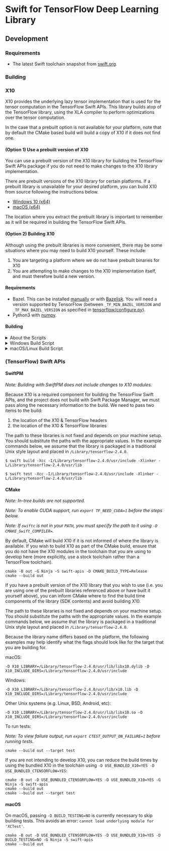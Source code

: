 # Swift for TensorFlow Deep Learning Library

## Development

### Requirements

* The latest Swift toolchain snapshot from [swift.org](https://swift.org/download/#sanpshots).

### Building

### X10

X10 provides the underlying lazy tensor implementation that is used for the
tensor computation in the TensorFlow Swift APIs. This library builds atop of
the TensorFlow library, using the XLA compiler to perform optimizations over
the tensor computation.

In the case that a prebuilt option is not available for your platform, note that
by default the CMake based build will build a copy of X10 if it does not find
one.

#### (Option 1) Use a prebuilt version of X10

You can use a prebuilt version of the X10 library for building the TensorFlow
Swift APIs package if you do not need to make changes to the X10 library
implementation.

There are prebuilt versions of the X10 library for certain platforms. If a
prebuilt library is unavailable for your desired platform, you can build X10
from source following the instructions below.

- [Windows 10 (x64)](https://artprodeus21.artifacts.visualstudio.com/A8fd008a0-56bc-482c-ba46-67f9425510be/3133d6ab-80a8-4996-ac4f-03df25cd3224/_apis/artifact/cGlwZWxpbmVhcnRpZmFjdDovL2NvbXBuZXJkL3Byb2plY3RJZC8zMTMzZDZhYi04MGE4LTQ5OTYtYWM0Zi0wM2RmMjVjZDMyMjQvYnVpbGRJZC80Mzc2OC9hcnRpZmFjdE5hbWUvdGVuc29yZmxvdy13aW5kb3dzLXg2NA2/content?format=zip)
- [macOS (x64)](https://artprodeus21.artifacts.visualstudio.com/A8fd008a0-56bc-482c-ba46-67f9425510be/3133d6ab-80a8-4996-ac4f-03df25cd3224/_apis/artifact/cGlwZWxpbmVhcnRpZmFjdDovL2NvbXBuZXJkL3Byb2plY3RJZC8zMTMzZDZhYi04MGE4LTQ5OTYtYWM0Zi0wM2RmMjVjZDMyMjQvYnVpbGRJZC80Mzc2OC9hcnRpZmFjdE5hbWUvdGVuc29yZmxvdy1kYXJ3aW4teDY00/content?format=zip)

The location where you extract the prebuilt library is important to remember
as it will be required in building the TensorFlow Swift APIs.

#### (Option 2) Building X10

Although using the prebuilt libraries is more convenient, there may be some
situations where you may need to build X10 yourself.  These include:

1. You are targeting a platform where we do not have prebuilt binaries for X10
2. You are attempting to make changes to the X10 implementation itself, and must
therefore build a new version.

#### Requirements

* Bazel. This can be installed [manually][bazel] or with
[Bazelisk][bazelisk]. You will need a version supported by TensorFlow
(between `_TF_MIN_BAZEL_VERSION` and `_TF_MAX_BAZEL_VERSION` as specified in
[tensorflow/configure.py][configure.py]).
* Python3 with [numpy][numpy].

#### Building

<details>
    <summary>About the Scripts</summary>

The X10 implementation is distributed as part of the Swift for TensorFlow APIs
repository. It consists of two halves:

1. [XLA Client](Sources/x10/xla_client): provides an abstract interface for dispatching XLA computations on devices
2. [X10](Sources/x10/xla_tensor): Lowering rules and tracing support for Tensors

The library is designed to be built as part of the
[tensorflow](https://github.com/tensorflow/tensorflow) build. As such, in
order to build X10, you must build tensorflow.

Currently X10 is developed against TensorFlow 2.4.0. The following build
scripts provide commands to build on common platforms. They largely replicate
the build instructions for TensorFlow. The instructions diverge in that we
must copy the additional X10 library sources into the tensorflow repository.
The following table identifies the copied locations:

| swift-apis source | tensorflow destination |
|-------------------|------------------------|
| Sources/CX10      | swift_bindings         |
| Sources/x10/xla_client | tensorflow/compiler/xla/xla_client |
| Sources/x10/xla_tensor | tensorflow/compiler/tf2xla/xla_tensor |

We build two specific targets:
1. `//tensorflow:tensorflow`
2. `//tensorflow/compiler/tf2xla/xla_tensor:x10`

On Windows, we build the additional targets to allow us to link against the
libraries:
1. `//tensorflow:tensorflow_dll_import_lib`
2. `//tensorflow/compiler/tf2xla/xla_tensor:x10_dll_import_lib `

We must pass the `--nocheck_visibility` flag to bazel to accomodate the new
libraries.

</details>

<details>
    <summary>Windows Build Script</summary>


*Note: This must be executed in the x64 Native Developer Command Prompt*

*Note: You will either need to be running with elevated privilleges, have rights to create symbolic links and junctions, or have enabled developer mode to successfully create the directory junctions.  You may alternatively copy the sources instead of creating a junction.*

In an empty directory:

```cmd
:: clone swift-apis
git clone git://github.com/tensorflow/swift-apis
:: checkout tensorflow
git clone --depth 1 --no-tags git://github.com/tensorflow/tensorflow
git -C tensorflow checkout -B refs/heads/r2.4

:: Link X10 into the source tree
mklink /J %CD%\tensorflow\swift_bindings %CD%\swift-apis\Sources\CX10
mklink /J %CD%\tensorflow\tensorflow\compiler\xla\xla_client %CD%\swift-apis\Sources\x10\xla_client
mklink /J %CD%\tensorflow\tensorflow\compiler\tf2xla\xla_tensor %CD%\swift-apis\Sources\x10\xla_tensor

:: configure path - we need the Git tools in the path
path %ProgramFiles%\Git\usr\bin;%PATH%
:: ensure that python dependencies are available
python -m pip install --user numpy six
:: configure X10/TensorFlow
set TF_ENABLE_XLA=1
set TF_NEED_ROCM=0
set TF_NEED_CUDA=0
set TF_CUDA_COMPUTE_CAPABILITIES=7.5
set CC_OPT_FLAGS="/arch:AVX /D_USE_MATH_DEFINES"
set TF_OVERRIDE_EIGEN_STRONG_INLINE=1
.\tensorflow\configure.py
:: build
set BAZEL_SH=%ProgramFiles%\Git\usr\bin\bash.exe
set BAZEL_VC=%VCINSTALLDIR%
cd tensorflow
bazel --output_user_root %CD%/../caches/bazel/tensorflow build -c opt --copt /D_USE_MATH_DEFINES --define framework_shared_object=false --config short_logs --nocheck_visibility //tensorflow:tensorflow //tensorflow:tensorflow_dll_import_lib //tensorflow/compiler/tf2xla/xla_tensor:x10 //tensorflow/compiler/tf2xla/xla_tensor:x10_dll_import_lib
:: terminate bazel daemon
bazel --output_user_root %CD%/../caches/bazel/tensorflow shutdown
cd ..

:: package
set DESTDIR=%CD%\Library\tensorflow-windows-%VSCMD_ARG_TGT_ARCH%\tensorflow-2.4.0

md %DESTDIR\usr\bin
copy tensorflow\bazel-bin\tensorflow\tensorflow.dll %DESTDIR%\usr\bin\
copy tensorflow\bazel-bin\tensorflow\compiler\tf2xla\xla_tensor\x10.dll %DESTDIR%\usr\bin\

md %DESTDIR%\usr\lib
copy tensorflow\bazel-out\%VSCMD_ARG_TGT_ARCH%_windows-opt\bin\tensorflow\tensorflow.lib %DESTDIR%\usr\lib\
copy tensorflow\bazel-out\%VSCMD_ARG_TGT_ARCH%_windows-opt\bin\tensorflow\compiler\tf2xla\xla_tensor\x10.lib %DESTDIR%\usr\lib\

md %DESTDIR%\usr\include\tensorflow\c
copy tensorflow\tensorflow\c\c_api.h %DESTDIR%\usr\include\tensorflow\c\
copy tensorflow\tensorflow\c\c_api_experimental.h %DESTDIR%\usr\include\tensorflow\c\
copy tensorflow\tensorflow\c\tf_attrtype.h %DESTDIR%\usr\include\tensorflow\c\
copy tensorflow\tensorflow\c\tf_datatype.h %DESTDIR%\usr\include\tensorflow\c\
copy tensorflow\tensorflow\c\tf_file_statistics.h %DESTDIR%\usr\include\tensorflow\c\
copy tensorflow\tensorflow\c\tf_status.h %DESTDIR%\usr\include\tensorflow\c\
copy tensorflow\tensorflow\c\tf_tensor.h %DESTDIR%\usr\include\tensorflow\c\

md %DESTDIR%\usr\include\tensorflow\c\eager
cp tensorflow\tensorflow\c\eager\c_api.h %DESTDIR%\usr\include\tensorflow\c\eager\

md %DESTDIR%\usr\include\x10
copy swift-apis\Sources\x10\swift_bindings\device_wrapper.h %DESTDIR%\usr\include\x10\
copy swift-apis\Sources\x10\swift_bindings\xla_tensor_tf_ops.h %DESTDIR%\usr\include\x10\
copy swift-apis\Sources\x10\swift_bindings\xla_tensor_wrapper.h %DESTDIR%\usr\include\x10\

md %DESTDIR%\usr\share
copy tensorflow\bazel-out\%VSCMD_ARG_TGT_ARCH%_windows-opt\bin\tensorflow\tensorflow_filtered_def_file.def %DESTDIR%\usr\share
```
</details>

<details>
    <summary>macOS/Linux Build Script</summary>
    
*Note: If you are unable to run bazel on macOS due to an error about an unverified developer due to System Integrity Protection (SIP), you can use `xattr -dr com.apple.quarantine bazel`*

In an empty directory:

```bash
# clone swift-apis
git clone git://github.com/tensorflow/swift-apis
# checkout tensorflow
git clone --depth 1 --no-tags git://github.com/tensorflow/tensorflow
git -C tensorflow checkout -B refs/heads/r2.4

# Link X10 into the source tree
ln -sf ${PWD}/swift-apis/Sources/CX10 ${PWD}/tensorflow/swift_bindings
ln -sf ${PWD}/swift-apis/Sources/x10/xla_client ${PWD}/tensorflow/tensorflow/compiler/xla/xla_client
ln -sf ${PWD}/swift-apis/Sources/x10/xla_tensor ${PWD}/tensorflow/tensorflow/compiler/tf2xla/xla_tensor

# ensure that python dependencies are available
python3 -m pip install --user numpy six
# configure X10/TensorFlow
export PYTHON_BIN_PATH=$(which python3)
export USE_DEFAULT_PYTHON_LIB_PATH=1
export TF_NEED_OPENCL_SYCL=0
export TF_DOWNLOAD_CLANG=0
export TF_SET_ANDROID_WORKSPACE=0
export TF_CONFIGURE_IOS=0 
export TF_ENABLE_XLA=1
export TF_NEED_ROCM=0
export TF_NEED_CUDA=0
export TF_CUDA_COMPUTE_CAPABILITIES=7.5
export CC_OPT_FLAGS="-march=native"
python3 ./tensorflow/configure.py
cd tensorflow
bazel --output_user_root ${PWD}/../caches/bazel/tensorflow build -c opt --define framework_shared_object=false --config short_logs --nocheck_visibility //tensorflow:tensorflow //tensorflow/compiler/tf2xla/xla_tensor:x10
# terminate bazel daemon
bazel --output_user_root ${PWD}/../caches/bazel/tensorflow shutdown
cd ..

# package
DESTDIR=${PWD}/Library/tensorflow-$(echo $(uname -s) | tr 'A-Z' 'a-z')-$(uname -m)/tensorflow-2.4.0

mkdir -p ${DESTDIR}/usr/lib
cp tensorflow/bazel-bin/tensorflow/libtensorflow-2.4.0.(dylib|so) ${DESTDIR}/usr/lib/
cp tensorflow/bazel-bin/tensorflow/compiler/tf2xla/xla_tensor/libx10.(dylib|so) ${DESTDIR}/usr/lib/

mkdir -p ${DESTDIR}/usr/include/tensorflow/c
cp tensorflow/tensorflow/c/c_api.h ${DESTDIR}/usr/include/tensorflow/c/
cp tensorflow/tensorflow/c/c_api_experimental.h ${DESTDIR}/usr/include/tensorflow/c/
cp tensorflow/tensorflow/c/tf_attrtype.h ${DESTDIR}/usr/include/tensorflow/c/
cp tensorflow/tensorflow/c/tf_datatype.h ${DESTDIR}/usr/include/tensorflow/c/
cp tensorflow/tensorflow/c/tf_file_statistics.h ${DESTDIR}/usr/include/tensorflow/c/
cp tensorflow/tensorflow/c/tf_status.h ${DESTDIR}/usr/include/tensorflow/c/
cp tensorflow/tensorflow/c/tf_tensor.h ${DESTDIR}/usr/include/tensorflow/c/

mkdir -p ${DESTDIR}/usr/include/tensorflow/c/eager
cp tensorflow/tensorflow/c/eager/c_api.h ${DESTDIR}/usr/include/tensorflow/c/eager/

mkdir -p ${DESTDIR}/usr/include/x10
cp swift-apis/Sources/x10/swift_bindings/device_wrapper.h ${DESTDIR}/usr/include/x10/
cp swift-apis/Sources/x10/swift_bindings/xla_tensor_tf_ops.h ${DESTDIR}/usr/include/x10/
cp swift-apis/Sources/x10/swift_bindings/xla_tensor_wrapper.h ${DESTDIR}/usr/include/x10/
```
</details>

### (TensorFlow) Swift APIs

#### SwiftPM

*Note: Building with SwiftPM does not include changes to X10 modules.*

Because X10 is a required component for building the TensorFlow Swift APIs,
and the project does not build with Swift Package Manager, we must pass along
the necessary information to the build. We need to pass two items to the
build:

1. the location of the X10 & TensorFlow headers
2. the location of the X10 & TensorFlow libraries

The path to these libraries is not fixed and depends on your machine setup.
You should substitute the paths with the appropriate values. In the example
commands below, we assume that the library is packaged in a traditional Unix
style layout and placed in `/Library/tensorflow-2.4.0`.

```shell
$ swift build -Xcc -I/Library/tensorflow-2.4.0/usr/include -Xlinker -L/Library/tensorflow-2.4.0/usr/lib
```

```shell
$ swift test -Xcc -I/Library/tensorflow-2.4.0/usr/include -Xlinker -L/Library/tensorflow-2.4.0/usr/lib
```

#### CMake

*Note: In-tree builds are not supported.*

*Note: To enable CUDA support, run `export TF_NEED_CUDA=1` before the steps below.*

*Note: If `swiftc` is not in your `PATH`, you must specify the path to it using
`-D CMAKE_Swift_COMPILER=`.*

By default, CMake will build X10 if it is not informed of where the library is
available.  If you wish to build X10 as part of the CMake build, ensure that you
do not have the X10 modules in the toolchain that you are using to develop here
(more explicitly, use a stock toolchain rather than a TensorFlow toolchain).

```shell
cmake -B out -G Ninja -S swift-apis -D CMAKE_BUILD_TYPE=Release
cmake --build out
```

If you have a prebuilt version of the X10 library that you wish to use (i.e. you
are using one of the prebuilt libraries referenced above or have built it
yourself above), you can inform CMake where to find the build time components of
the library (SDK contents) and avoid building X10.

The path to these libraries is not fixed and depends on your machine setup.
You should substitute the paths with the appropriate values. In the example
commands below, we assume that the library is packaged in a traditional Unix
style layout and placed in `/Library/tensorflow-2.4.0`.

Because the library name differs based on the platform, the following examples
may help identify what the flags should look like for the target that you are
building for.

macOS:

```shell
-D X10_LIBRARY=/Library/tensorflow-2.4.0/usr/lib/libx10.dylib -D X10_INCLUDE_DIRS=/Library/tensorflow-2.4.0/usr/include
```

Windows:

```shell
-D X10_LIBRARY=/Library/tensorflow-2.4.0/usr/lib/x10.lib -D X10_INCLUDE_DIRS=/Library/tensorflow-2.4.0/usr/include
```

Other Unix systems (e.g. Linux, BSD, Android, etc):

```shell
-D X10_LIBRARY=/Library/tensorflow-2.4.0/usr/lib/libx10.so -D X10_INCLUDE_DIRS=/Library/tensorflow-2.4.0/usr/include
```

To run tests:

*Note: To view failure output, run `export CTEST_OUTPUT_ON_FAILURE=1` before
running tests.*

```shell
cmake --build out --target test
```

If you are not intending to develop X10, you can reduce the build times by
using the bundled X10 in the toolchain using
`-D USE_BUNDLED_X10=YES -D USE_BUNDLED_CTENSORFLOW=YES`:

```shell
cmake -B out -D USE_BUNDLED_CTENSORFLOW=YES -D USE_BUNDLED_X10=YES -G Ninja -S swift-apis
cmake --build out
cmake --build out --target test
```

#### macOS

On macOS, passing `-D BUILD_TESTING=NO` is currently necessary to skip building
tests. This avoids an error: `cannot load underlying module for 'XCTest'`.

```shell
cmake -B out -D USE_BUNDLED_CTENSORFLOW=YES -D USE_BUNDLED_X10=YES -D BUILD_TESTING=NO -G Ninja -S swift-apis
cmake --build out
```

[bazel]: https://docs.bazel.build/versions/master/install.html
[bazelisk]: https://github.com/bazelbuild/bazelisk
[configure.py]: https://github.com/tensorflow/tensorflow/blob/master/configure.py
[numpy]: https://numpy.org/
